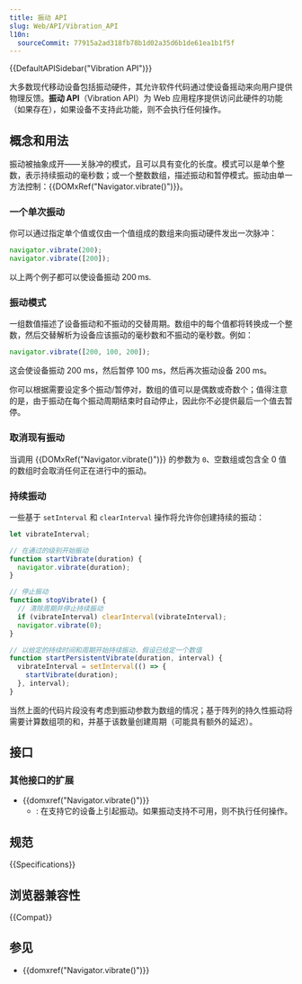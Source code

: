 ```yaml
---
title: 振动 API
slug: Web/API/Vibration_API
l10n:
  sourceCommit: 77915a2ad318fb78b1d02a35d6b1de61ea1b1f5f
---
```


{{DefaultAPISidebar("Vibration API")}}

大多数现代移动设备包括振动硬件，其允许软件代码通过使设备摇动来向用户提供物理反馈。**振动 API**（Vibration API）为 Web 应用程序提供访问此硬件的功能（如果存在），如果设备不支持此功能，则不会执行任何操作。

## 概念和用法

振动被抽象成开——关脉冲的模式，且可以具有变化的长度。模式可以是单个整数，表示持续振动的毫秒数；或一个整数数组，描述振动和暂停模式。振动由单一方法控制：{{DOMxRef("Navigator.vibrate()")}}。

### 一个单次振动

你可以通过指定单个值或仅由一个值组成的数组来向振动硬件发出一次脉冲：

```js
navigator.vibrate(200);
navigator.vibrate([200]);
```

以上两个例子都可以使设备振动 200 ms.

### 振动模式

一组数值描述了设备振动和不振动的交替周期。数组中的每个值都将转换成一个整数，然后交替解析为设备应该振动的毫秒数和不振动的毫秒数。例如：

```js
navigator.vibrate([200, 100, 200]);
```

这会使设备振动 200 ms，然后暂停 100 ms，然后再次振动设备 200 ms。

你可以根据需要设定多个振动/暂停对，数组的值可以是偶数或奇数个；值得注意的是，由于振动在每个振动周期结束时自动停止，因此你不必提供最后一个值去暂停。

### 取消现有振动

当调用 {{DOMxRef("Navigator.vibrate()")}} 的参数为 `0`、空数组或包含全 0 值的数组时会取消任何正在进行中的振动。

### 持续振动

一些基于 `setInterval` 和 `clearInterval` 操作将允许你创建持续的振动：

```js
let vibrateInterval;

// 在通过的级别开始振动
function startVibrate(duration) {
  navigator.vibrate(duration);
}

// 停止振动
function stopVibrate() {
  // 清除周期并停止持续振动
  if (vibrateInterval) clearInterval(vibrateInterval);
  navigator.vibrate(0);
}

// 以给定的持续时间和周期开始持续振动，假设已给定一个数值
function startPersistentVibrate(duration, interval) {
  vibrateInterval = setInterval(() => {
    startVibrate(duration);
  }, interval);
}
```

当然上面的代码片段没有考虑到振动参数为数组的情况；基于阵列的持久性振动将需要计算数组项的和，并基于该数量创建周期（可能具有额外的延迟）。

## 接口

### 其他接口的扩展

- {{domxref("Navigator.vibrate()")}}
  - : 在支持它的设备上引起振动。如果振动支持不可用，则不执行任何操作。

## 规范

{{Specifications}}

## 浏览器兼容性

{{Compat}}

## 参见

- {{domxref("Navigator.vibrate()")}}
